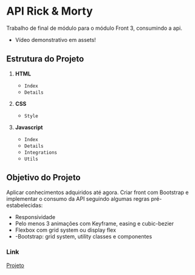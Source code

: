 # API Rick & Morty

Trabalho de final de módulo para o módulo Front 3, consumindo a api.
 - Vídeo demonstrativo em assets!
## Estrutura do Projeto

1. **HTML**
    - `Index`
    - `Details`

2. **CSS**
    - `Style`

3. **Javascript**
    - `Index`
    - `Details`
    - `Integrations`
    - `Utils`


## Objetivo do Projeto
Aplicar conhecimentos adquiridos até agora. Criar front com Bootstrap e implementar o consumo da API seguindo algumas regras pré-estabelecidas:
- Responsividade
- Pelo menos 3 animações com Keyframe, easing e cubic-bezier
- Flexbox com grid system ou display flex
- -Bootstrap: grid system, utility classes e componentes

### Link
[Projeto](https://)
